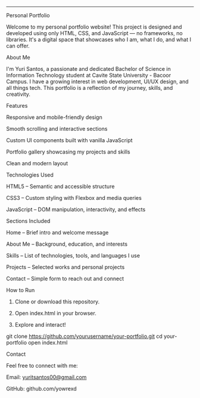 
---

Personal Portfolio

Welcome to my personal portfolio website! This project is designed and developed using only HTML, CSS, and JavaScript — no frameworks, no libraries. It's a digital space that showcases who I am, what I do, and what I can offer.

About Me

I'm Yuri Santos, a passionate and dedicated Bachelor of Science in Information Technology student at Cavite State University - Bacoor Campus. I have a growing interest in web development, UI/UX design, and all things tech. This portfolio is a reflection of my journey, skills, and creativity.

Features

Responsive and mobile-friendly design

Smooth scrolling and interactive sections

Custom UI components built with vanilla JavaScript

Portfolio gallery showcasing my projects and skills

Clean and modern layout


Technologies Used

HTML5 – Semantic and accessible structure

CSS3 – Custom styling with Flexbox and media queries

JavaScript – DOM manipulation, interactivity, and effects


Sections Included

Home – Brief intro and welcome message

About Me – Background, education, and interests

Skills – List of technologies, tools, and languages I use

Projects – Selected works and personal projects

Contact – Simple form to reach out and connect


How to Run

1. Clone or download this repository.


2. Open index.html in your browser.


3. Explore and interact!



git clone https://github.com/yourusername/your-portfolio.git
cd your-portfolio
open index.html


Contact

Feel free to connect with me:

Email: yuritsantos00@gmail.com

GitHub: github.com/yowrexd



